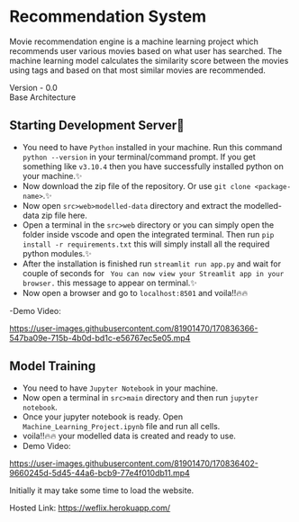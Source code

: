 # Recommendation System

Movie recommendation engine is a machine learning project which recommends user various movies based on what user has searched. The machine learning model calculates the similarity score between the movies using tags and based on that most similar movies are recommended.

Version - 0.0  
Base Architecture

## Starting Development Server:rocket:

- You need to have `Python` installed in your machine. Run this command `python --version` in your terminal/command prompt. If you get something like `v3.10.4` then you have successfully installed python on your machine.:sparkles:
- Now download the zip file of the repository. Or use `git clone <package-name>`.:sparkles:
- Now open `src>web>modelled-data` directory and extract the modelled-data zip file here.
- Open a terminal in the `src>web` directory or you can simply open the folder inside vscode and open the integrated terminal. Then run `pip install -r requirements.txt` this will simply install all the required python modules.:sparkles:
- After the installation is finished run `streamlit run app.py` and wait for couple of seconds for ` You can now view your Streamlit app in your browser.` this message to appear on terminal.:sparkles:
- Now open a browser and go to `localhost:8501` and voila!!:fire::fire:


-Demo Video:



https://user-images.githubusercontent.com/81901470/170836366-547ba09e-715b-4b0d-bd1c-e56767ec5e05.mp4



## Model Training

- You need to have `Jupyter Notebook` in your machine.
- Now open a terminal in `src>main` directory and then run `jupyter notebook`.
- Once your jupyter notebook is ready. Open `Machine_Learning_Project.ipynb` file and run all cells.
- voila!!:fire::fire: your modelled data is created and ready to use.
- Demo Video:


https://user-images.githubusercontent.com/81901470/170836402-9660245d-5d45-44a6-bcb9-77e4f010db11.mp4


Initially it may take some time to load the website.

Hosted Link: https://weflix.herokuapp.com/
